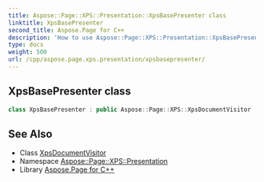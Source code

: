 ```yaml
---
title: Aspose::Page::XPS::Presentation::XpsBasePresenter class
linktitle: XpsBasePresenter
second_title: Aspose.Page for C++
description: 'How to use Aspose::Page::XPS::Presentation::XpsBasePresenter class in C++.'
type: docs
weight: 500
url: /cpp/aspose.page.xps.presentation/xpsbasepresenter/
---
```

## XpsBasePresenter class




```cpp
class XpsBasePresenter : public Aspose::Page::XPS::XpsDocumentVisitor
```

## See Also

* Class [XpsDocumentVisitor](../../aspose.page.xps/xpsdocumentvisitor/)
* Namespace [Aspose::Page::XPS::Presentation](../)
* Library [Aspose.Page for C++](../../)
